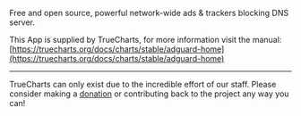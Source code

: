 Free and open source, powerful network-wide ads & trackers blocking DNS server.

This App is supplied by TrueCharts, for more information visit the manual: [https://truecharts.org/docs/charts/stable/adguard-home](https://truecharts.org/docs/charts/stable/adguard-home)

---

TrueCharts can only exist due to the incredible effort of our staff.
Please consider making a [donation](https://truecharts.org/docs/about/sponsor) or contributing back to the project any way you can!
